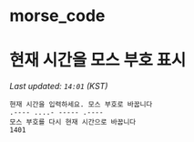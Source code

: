 # morse_code
# 현재 시간을 모스 부호 표시
<!-- MORSE_TIME_START -->
_Last updated: `14:01` (KST)_

```
현재 시간을 입력하세요. 모스 부호로 바꿉니다
.---- ....- ----- .----
모스 부호를 다시 현재 시간으로 바꿉니다
1401
```
<!-- MORSE_TIME_END -->
